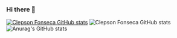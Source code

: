 ### Hi there 👋

<!--
**clepsonfonseca/clepsonfonseca** is a ✨ _special_ ✨ repository because its `README.md` (this file) appears on your GitHub profile.

Here are some ideas to get you started:

- 🔭 I’m currently working on ...
- 🌱 I’m currently learning ...
- 👯 I’m looking to collaborate on ...
- 🤔 I’m looking for help with ...
- 💬 Ask me about ...
- 📫 How to reach me: ...
- 😄 Pronouns: ...
- ⚡ Fun fact: ...
-->
[![Clepson Fonseca GitHub stats](https://github-readme-stats.vercel.app/api?username=clepsonfonseca)](https://github.com/clepsonfonseca/github-readme-stats)
![Clepson Fonseca GitHub stats](https://github-readme-stats.vercel.app/api?username=clepsonfonseca&theme=dark&show_icons=true)
![Anurag's GitHub stats](https://github-readme-stats.vercel.app/api?username=anuraghazra&theme=algolia&show_icons=true)

